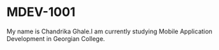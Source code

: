 # MDEV-1001
My name is Chandrika Ghale.I am currently studying Mobile Application Development in Georgian College.
